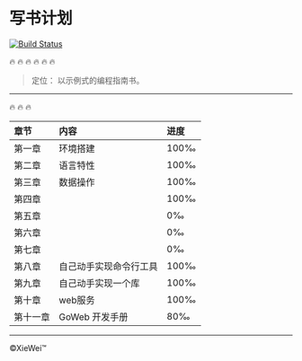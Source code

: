 # 写书计划


[![Build Status](https://travis-ci.com/wuxiaoxiaoshen/GopherBook.svg?token=NJwtDqGPUSoHiysBfFqE&branch=master)](https://travis-ci.com/wuxiaoxiaoshen/GopherBook)

:fire:  :fire:  :fire:  :fire:  :fire:  :fire:



> 定位： 以示例式的编程指南书。

---
:fire: :fire:  :fire:

章节|内容|进度
:---|:---|:---|
第一章|环境搭建|100&permil;|
第二章|语言特性|100&permil;|
第三章|数据操作|100&permil;|
第四章| |100&permil;|
第五章| |0&permil;|
第六章| |0&permil;|
第七章| |0&permil;|
第八章|自己动手实现命令行工具|100&permil;|
第九章|自己动手实现一个库|100&permil;|
第十章|web服务|100&permil;|
第十一章| GoWeb 开发手册|80&permil;|


---

&copy;XieWei&trade;